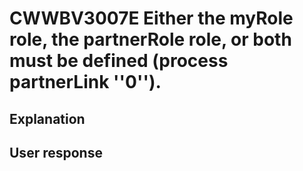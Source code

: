 # CWWBV3007E Either the myRole role, the partnerRole role, or both must be defined (process partnerLink ''0'').

## Explanation

## User response